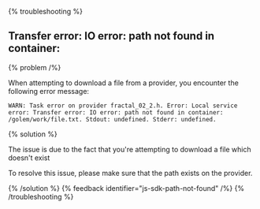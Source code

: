 {% troubleshooting %}

## Transfer error: IO error: path not found in container:

{% problem /%}

When attempting to download a file from a provider, you encounter the following error message:

```
WARN: Task error on provider fractal_02_2.h. Error: Local service error: Transfer error: IO error: path not found in container: /golem/work/file.txt. Stdout: undefined. Stderr: undefined.
```

{% solution %}

The issue is due to the fact that you're attempting to download a file which doesn't exist

To resolve this issue, please make sure that the path exists on the provider.

{% /solution %}
{% feedback identifier="js-sdk-path-not-found" /%}
{% /troubleshooting %}
